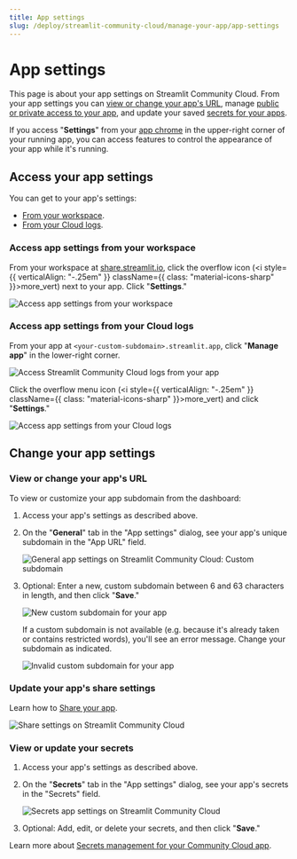 ```yaml
---
title: App settings
slug: /deploy/streamlit-community-cloud/manage-your-app/app-settings
---
```


# App settings

This page is about your app settings on Streamlit Community Cloud. From your app settings you can [view or change your app's URL](/deploy/streamlit-community-cloud/manage-your-app/app-settings#view-or-change-your-apps-url), manage [public or private access to your app](/deploy/streamlit-community-cloud/share-your-app), and update your saved [secrets for your apps](/deploy/streamlit-community-cloud/deploy-your-app/secrets-management).

If you access "**Settings**" from your [app chrome](/develop/concepts/architecture/app-chrome) in the upper-right corner of your running app, you can access features to control the appearance of your app while it's running.

## Access your app settings

You can get to your app's settings:

- [From your workspace](#access-app-settings-from-your-workspace).
- [From your Cloud logs](#access-app-settings-from-your-cloud-logs).

### Access app settings from your workspace

From your workspace at <a href="https://share.streamlit.io" target="_blank">share.streamlit.io</a>, click the overflow icon (<i style={{ verticalAlign: "-.25em" }} className={{ class: "material-icons-sharp" }}>more_vert</i>) next to your app. Click "**Settings**."

![Access app settings from your workspace](/images/streamlit-community-cloud/workspace-app-settings.png)

### Access app settings from your Cloud logs

From your app at `<your-custom-subdomain>.streamlit.app`, click "**Manage app**" in the lower-right corner.

![Access Streamlit Community Cloud logs from your app](/images/streamlit-community-cloud/cloud-logs-open.png)

Click the overflow menu icon (<i style={{ verticalAlign: "-.25em" }} className={{ class: "material-icons-sharp" }}>more_vert</i>) and click "**Settings**."

![Access app settings from your Cloud logs](/images/streamlit-community-cloud/cloud-logs-menu-settings.png)

## Change your app settings

### View or change your app's URL

To view or customize your app subdomain from the dashboard:

1. Access your app's settings as described above.
1. On the "**General**" tab in the "App settings" dialog, see your app's unique subdomain in the "App URL" field.

   ![General app settings on Streamlit Community Cloud: Custom subdomain](/images/streamlit-community-cloud/workspace-app-settings-general.png)

1. Optional: Enter a new, custom subdomain between 6 and 63 characters in length, and then click "**Save**."

   ![New custom subdomain for your app](/images/streamlit-community-cloud/workspace-app-settings-general-valid-domain.png)

   If a custom subdomain is not available (e.g. because it's already taken or contains restricted words), you'll see an error message. Change your subdomain as indicated.

   ![Invalid custom subdomain for your app](/images/streamlit-community-cloud/workspace-app-settings-general-invalid-domain.png)

### Update your app's share settings

Learn how to [Share your app](/deploy/streamlit-community-cloud/share-your-app).

![Share settings on Streamlit Community Cloud](/images/streamlit-community-cloud/workspace-app-settings-sharing.png)

### View or update your secrets

1. Access your app's settings as described above.
1. On the "**Secrets**" tab in the "App settings" dialog, see your app's secrets in the "Secrets" field.

   ![Secrets app settings on Streamlit Community Cloud](/images/streamlit-community-cloud/workspace-app-settings-secrets.png)

1. Optional: Add, edit, or delete your secrets, and then click "**Save**."

Learn more about [Secrets management for your Community Cloud app](/deploy/streamlit-community-cloud/deploy-your-app/secrets-management).
